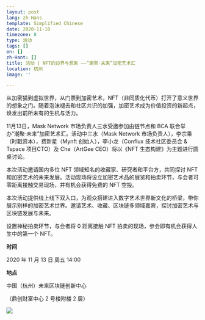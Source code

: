 ```yaml
---
layout: post
lang: zh-Hans
template: Simplified Chinese
date: 2020-11-10
timezone: 8
type: 活动
tags: []
en: []
zh-Hant: []
title: 活动 | NFT的边界与想象 ——“潮聚·未来”加密艺术汇
location: 杭州
image: ''

---
```

从加密猫到虚拟世界，从门票到加密艺术，NFT（非同质化代币）打开了意义世界的想象之门。随着泡沫褪去和社区共识的加强，加密艺术成为价值投资的新起点，焕发出前所未有的生机与活力。

11月13日，Mask Network 市场负责人三水受邀参加由链节点和 BCA 联合举办“潮聚·未来”加密艺术汇。活动中三水（Mask Network 市场负责人），李宗乘（时戳资本），费新星（Mynft 创始人），李小龙（Conflux 技术社区委员会 & Tspace 项目CTO）及 Che（ArtGee CEO）将以《NFT 生态构建》为主题进行圆桌讨论。

本次活动邀请国内多位 NFT 领域知名的收藏家、研究者和平台方，共同探讨 NFT 和加密艺术的未来发展。活动现场将设立加密艺术品的展览和拍卖环节，与会者可零距离接触交易现场，并有机会获得免费的 NFT 空投。

本次活动提供线上线下双入口，为观众搭建进入数字艺术世界新文化的桥梁，带你展示别样的加密艺术世界。邀请艺术、收藏、区块链多领域嘉宾，探讨加密艺术与区块链发展与未来。

设置神秘拍卖环节，与会者将 0 距离接触 NFT 拍卖的现场，参会即有机会获得人生中的第一个 NFT。

**时间**

2020 年 11 月 13 日 周五 14:00

**地点**

中国（杭州）未来区块链创新中心

（鼎创财富中心 2 号楼附楼 2 层）

![](https://mmbiz.qpic.cn/mmbiz_png/QpV1OYwdMHDbzI0rbqTibRgz59ROiaBRupaOH0zaic6WmAxpcia0kdv37a1WEoc25gsgfxSn9tngOjEmPvJ8nuIL9Q/640?wx_fmt=png&tp=webp&wxfrom=5&wx_lazy=1&wx_co=1)
